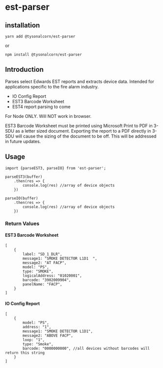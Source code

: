 # est-parser

## installation

    yarn add @tysonalcorn/est-parser
or

    npm install @tysonalcorn/est-parser

## Introduction

 Parses select Edwards EST reports and extracts device data. Intended for applications specific to the fire alarm industry.

- IO Config Report
- EST3 Barcode Worksheet
- EST4 report parsing to come

For Node ONLY. Will NOT work in browser.

EST3 Barcode Worksheet must be printed using Microsoft Print to PDF in 3-SDU as a letter sized document. Exporting the report to a PDF directly in 3-SDU will cause the sizing of the document to be off. This will be addressed in future updates.

## Usage

    import {parseEST3, parseIO} from 'est-parser';

    parseEST3(buffer)
        .then(res => {
            console.log(res) //array of device objects
        })
    
    parseIO(buffer)
        .then(res => {
            console.log(res) //array of device objects
        })

### Return Values

#### EST3 Barcode Worksheet

    [
        {
            label: "SD_1_DLR",
            message1: "SMOKE DETECTOR L1D1  ",
            message2: "AT FACP",
            model: "PS",
            type: "SMOKE",
            logicalAddress: "01020001",
            barcode: "3902009904",
            panelName: "FACP",
        }
    ]

#### IO Config Report

    [
        {
            model: "PS",
            address: "1",
            message1: "SMOKE DETECTOR L1D1",
            message2: "ABOVE FACP",
            loop: "1",
            type: "Smoke",
            barcode: "0000000000", //all devices without barcodes will return this string
        }
    ]
